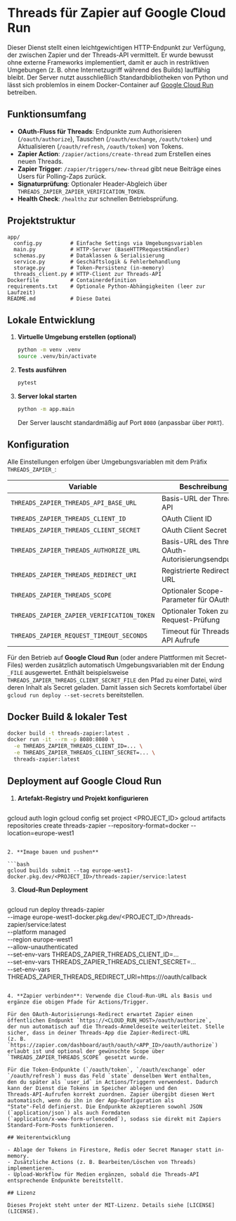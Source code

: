 # Threads für Zapier auf Google Cloud Run

Dieser Dienst stellt einen leichtgewichtigen HTTP-Endpunkt zur Verfügung, der zwischen Zapier und der Threads-API vermittelt. Er wurde bewusst ohne externe Frameworks implementiert, damit er auch in restriktiven Umgebungen (z. B. ohne Internetzugriff während des Builds) lauffähig bleibt. Der Server nutzt ausschließlich Standardbibliotheken von Python und lässt sich problemlos in einem Docker-Container auf [Google Cloud Run](https://cloud.google.com/run) betreiben.

## Funktionsumfang

- **OAuth-Fluss für Threads**: Endpunkte zum Authorisieren (`/oauth/authorize`), Tauschen (`/oauth/exchange`, `/oauth/token`) und Aktualisieren (`/oauth/refresh`, `/oauth/token`) von Tokens.
- **Zapier Action**: `/zapier/actions/create-thread` zum Erstellen eines neuen Threads.
- **Zapier Trigger**: `/zapier/triggers/new-thread` gibt neue Beiträge eines Users für Polling-Zaps zurück.
- **Signaturprüfung**: Optionaler Header-Abgleich über `THREADS_ZAPIER_ZAPIER_VERIFICATION_TOKEN`.
- **Health Check**: `/healthz` zur schnellen Betriebsprüfung.

## Projektstruktur

```
app/
  config.py         # Einfache Settings via Umgebungsvariablen
  main.py           # HTTP-Server (BaseHTTPRequestHandler)
  schemas.py        # Dataklassen & Serialisierung
  service.py        # Geschäftslogik & Fehlerbehandlung
  storage.py        # Token-Persistenz (in-memory)
  threads_client.py # HTTP-Client zur Threads-API
Dockerfile          # Containerdefinition
requirements.txt    # Optionale Python-Abhängigkeiten (leer zur Laufzeit)
README.md           # Diese Datei
```

## Lokale Entwicklung

1. **Virtuelle Umgebung erstellen (optional)**

   ```bash
   python -m venv .venv
   source .venv/bin/activate
   ```

2. **Tests ausführen**

   ```bash
   pytest
   ```

3. **Server lokal starten**

   ```bash
   python -m app.main
   ```

   Der Server lauscht standardmäßig auf Port `8080` (anpassbar über `PORT`).

## Konfiguration

Alle Einstellungen erfolgen über Umgebungsvariablen mit dem Präfix `THREADS_ZAPIER_`:

| Variable | Beschreibung | Standardwert |
| --- | --- | --- |
| `THREADS_ZAPIER_THREADS_API_BASE_URL` | Basis-URL der Threads API | `https://graph.threads.net` |
| `THREADS_ZAPIER_THREADS_CLIENT_ID` | OAuth Client ID | `demo-client-id` |
| `THREADS_ZAPIER_THREADS_CLIENT_SECRET` | OAuth Client Secret | `demo-client-secret` |
| `THREADS_ZAPIER_THREADS_AUTHORIZE_URL` | Basis-URL des Threads OAuth-Autorisierungsendpunkts | `https://www.threads.net/oauth/authorize` |
| `THREADS_ZAPIER_THREADS_REDIRECT_URI` | Registrierte Redirect-URL | `https://example.com/oauth/callback` |
| `THREADS_ZAPIER_THREADS_SCOPE` | Optionaler Scope-Parameter für OAuth | leer |
| `THREADS_ZAPIER_ZAPIER_VERIFICATION_TOKEN` | Optionaler Token zur Request-Prüfung | leer |
| `THREADS_ZAPIER_REQUEST_TIMEOUT_SECONDS` | Timeout für Threads-API Aufrufe | `10.0` |

Für den Betrieb auf **Google Cloud Run** (oder andere Plattformen mit Secret-Files) werden zusätzlich automatisch Umgebungsvariablen mit der Endung `_FILE` ausgewertet. Enthält beispielsweise `THREADS_ZAPIER_THREADS_CLIENT_SECRET_FILE` den Pfad zu einer Datei, wird deren Inhalt als Secret geladen. Damit lassen sich Secrets komfortabel über `gcloud run deploy --set-secrets` bereitstellen.

## Docker Build & lokaler Test

```bash
docker build -t threads-zapier:latest .
docker run -it --rm -p 8080:8080 \
  -e THREADS_ZAPIER_THREADS_CLIENT_ID=... \
  -e THREADS_ZAPIER_THREADS_CLIENT_SECRET=... \
  threads-zapier:latest
```

## Deployment auf Google Cloud Run

1. **Artefakt-Registry und Projekt konfigurieren**

   ```bash
gcloud auth login
gcloud config set project <PROJECT_ID>
gcloud artifacts repositories create threads-zapier --repository-format=docker --location=europe-west1
   ```

2. **Image bauen und pushen**

   ```bash
gcloud builds submit --tag europe-west1-docker.pkg.dev/<PROJECT_ID>/threads-zapier/service:latest
   ```

3. **Cloud-Run Deployment**

   ```bash
gcloud run deploy threads-zapier \
  --image europe-west1-docker.pkg.dev/<PROJECT_ID>/threads-zapier/service:latest \
  --platform managed \
  --region europe-west1 \
  --allow-unauthenticated \
  --set-env-vars THREADS_ZAPIER_THREADS_CLIENT_ID=... \
  --set-env-vars THREADS_ZAPIER_THREADS_CLIENT_SECRET=... \
  --set-env-vars THREADS_ZAPIER_THREADS_REDIRECT_URI=https://<DOMAIN>/oauth/callback
   ```

4. **Zapier verbinden**: Verwende die Cloud-Run-URL als Basis und ergänze die obigen Pfade für Actions/Trigger.

  Für den OAuth-Autorisierungs-Redirect erwartet Zapier einen öffentlichen Endpunkt `https://<CLOUD_RUN_HOST>/oauth/authorize`,
  der nun automatisch auf die Threads-Anmeldeseite weiterleitet. Stelle sicher, dass in deiner Threads-App die Zapier-Redirect-URL
  (z. B. `https://zapier.com/dashboard/auth/oauth/<APP_ID>/oauth/authorize`) erlaubt ist und optional der gewünschte Scope über
  `THREADS_ZAPIER_THREADS_SCOPE` gesetzt wurde.

  Für die Token-Endpunkte (`/oauth/token`, `/oauth/exchange` oder `/oauth/refresh`) muss das Feld `state` denselben Wert enthalten,
  den du später als `user_id` in Actions/Triggern verwendest. Dadurch kann der Dienst die Tokens im Speicher ablegen und den
  Threads-API-Aufrufen korrekt zuordnen. Zapier übergibt diesen Wert automatisch, wenn du ihn in der App-Konfiguration als
  "State"-Feld definierst. Die Endpunkte akzeptieren sowohl JSON (`application/json`) als auch Formdaten
  (`application/x-www-form-urlencoded`), sodass sie direkt mit Zapiers Standard-Form-Posts funktionieren.

## Weiterentwicklung

- Ablage der Tokens in Firestore, Redis oder Secret Manager statt in-memory.
- Zusätzliche Actions (z. B. Bearbeiten/Löschen von Threads) implementieren.
- Upload-Workflow für Medien ergänzen, sobald die Threads-API entsprechende Endpunkte bereitstellt.

## Lizenz

Dieses Projekt steht unter der MIT-Lizenz. Details siehe [LICENSE](LICENSE).
